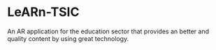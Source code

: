 # LeARn-TSIC
An AR application for the education sector that provides an better and quality content by using great technology.
